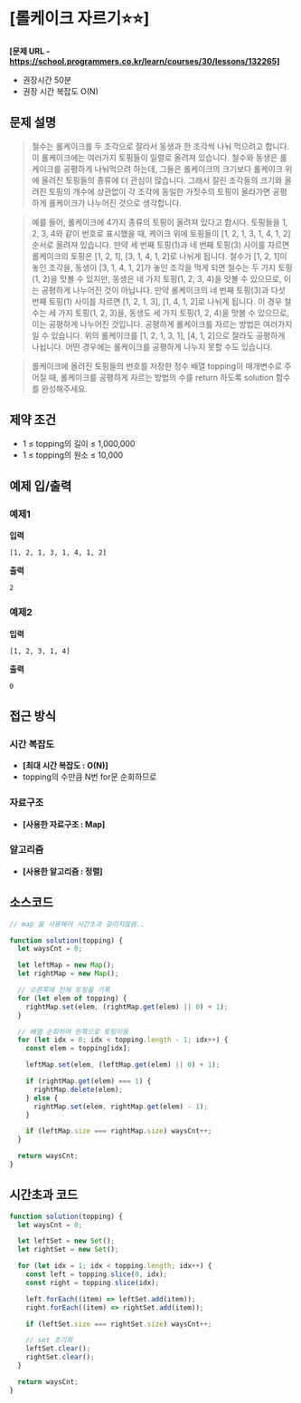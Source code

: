 # [롤케이크 자르기⭐⭐]

**[문제 URL - https://school.programmers.co.kr/learn/courses/30/lessons/132265]**

- 권장시간 50분
- 권장 시간 복잡도 O(N)

## 문제 설명

> 철수는 롤케이크를 두 조각으로 잘라서 동생과 한 조각씩 나눠 먹으려고 합니다. 이 롤케이크에는 여러가지 토핑들이 일렬로 올려져 있습니다. 철수와 동생은 롤케이크를 공평하게 나눠먹으려 하는데, 그들은 롤케이크의 크기보다 롤케이크 위에 올려진 토핑들의 종류에 더 관심이 많습니다. 그래서 잘린 조각들의 크기와 올려진 토핑의 개수에 상관없이 각 조각에 동일한 가짓수의 토핑이 올라가면 공평하게 롤케이크가 나누어진 것으로 생각합니다.

> 예를 들어, 롤케이크에 4가지 종류의 토핑이 올려져 있다고 합시다. 토핑들을 1, 2, 3, 4와 같이 번호로 표시했을 때, 케이크 위에 토핑들이 [1, 2, 1, 3, 1, 4, 1, 2] 순서로 올려져 있습니다. 만약 세 번째 토핑(1)과 네 번째 토핑(3) 사이를 자르면 롤케이크의 토핑은 [1, 2, 1], [3, 1, 4, 1, 2]로 나뉘게 됩니다. 철수가 [1, 2, 1]이 놓인 조각을, 동생이 [3, 1, 4, 1, 2]가 놓인 조각을 먹게 되면 철수는 두 가지 토핑(1, 2)을 맛볼 수 있지만, 동생은 네 가지 토핑(1, 2, 3, 4)을 맛볼 수 있으므로, 이는 공평하게 나누어진 것이 아닙니다. 만약 롤케이크의 네 번째 토핑(3)과 다섯 번째 토핑(1) 사이를 자르면 [1, 2, 1, 3], [1, 4, 1, 2]로 나뉘게 됩니다. 이 경우 철수는 세 가지 토핑(1, 2, 3)을, 동생도 세 가지 토핑(1, 2, 4)을 맛볼 수 있으므로, 이는 공평하게 나누어진 것입니다. 공평하게 롤케이크를 자르는 방법은 여러가지 일 수 있습니다. 위의 롤케이크를 [1, 2, 1, 3, 1], [4, 1, 2]으로 잘라도 공평하게 나뉩니다. 어떤 경우에는 롤케이크를 공평하게 나누지 못할 수도 있습니다.

> 롤케이크에 올려진 토핑들의 번호를 저장한 정수 배열 topping이 매개변수로 주어질 때, 롤케이크를 공평하게 자르는 방법의 수를 return 하도록 solution 함수를 완성해주세요.

## 제약 조건

- 1 ≤ topping의 길이 ≤ 1,000,000
- 1 ≤ topping의 원소 ≤ 10,000

## 예제 입/출력

### 예제1

**입력**

`[1, 2, 1, 3, 1, 4, 1, 2]`

**출력**

`2`

### 예제2

**입력**

`[1, 2, 3, 1, 4]	`

**출력**

`0`

## 접근 방식

### 시간 복잡도

- **[최대 시간 복잡도 : O(N)]**
- topping의 수만큼 N번 for문 순회하므로

### 자료구조

- **[사용한 자료구조 : Map]**

### 알고리즘

- **[사용한 알고리즘 : 정렬]**

## 소스코드

```js
// map 을 사용해야 시간초과 걸리지않음..

function solution(topping) {
  let waysCnt = 0;

  let leftMap = new Map();
  let rightMap = new Map();

  // 오른쪽에 전체 토핑을 기록
  for (let elem of topping) {
    rightMap.set(elem, (rightMap.get(elem) || 0) + 1);
  }

  // 배열 순회하며 왼쪽으로 토핑이동
  for (let idx = 0; idx < topping.length - 1; idx++) {
    const elem = topping[idx];

    leftMap.set(elem, (leftMap.get(elem) || 0) + 1);

    if (rightMap.get(elem) === 1) {
      rightMap.delete(elem);
    } else {
      rightMap.set(elem, rightMap.get(elem) - 1);
    }

    if (leftMap.size === rightMap.size) waysCnt++;
  }

  return waysCnt;
}
```

## 시간초과 코드

```js
function solution(topping) {
  let waysCnt = 0;

  let leftSet = new Set();
  let rightSet = new Set();

  for (let idx = 1; idx < topping.length; idx++) {
    const left = topping.slice(0, idx);
    const right = topping.slice(idx);

    left.forEach((item) => leftSet.add(item));
    right.forEach((item) => rightSet.add(item));

    if (leftSet.size === rightSet.size) waysCnt++;

    // set 초기화
    leftSet.clear();
    rightSet.clear();
  }

  return waysCnt;
}
```
